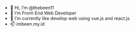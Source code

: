 - 👋 Hi, I’m @thebeen11
- 👀 I’m Front-End Web Developer
- 🌱 I’m currently like develop web using vue.js and react.js
- 📫 imbeen.my.id

<!---
thebeen11/thebeen11 is a ✨ special ✨ repository because its `README.md` (this file) appears on your GitHub profile.
You can click the Preview link to take a look at your changes.
--->
